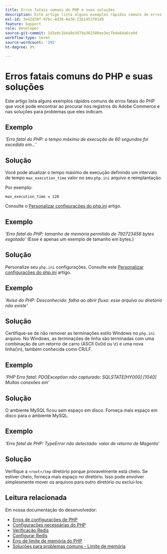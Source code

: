 ```yaml
---
title: Erros fatais comuns do PHP e suas soluções
description: Este artigo lista alguns exemplos rápidos comuns de erros fatais do PHP que você pode encontrar ao procurar nos registros do Adobe Commerce e nas soluções para problemas que eles indicam.
exl-id: 3e42d38f-97bc-4d38-8e36-23b1453f81d9
feature: Support
role: Developer
source-git-commit: 1d2e0c1b4a8e3d79a362500ee3ec7bde84a6ce0d
workflow-type: tm+mt
source-wordcount: '291'
ht-degree: 0%

---
```


# Erros fatais comuns do PHP e suas soluções

Este artigo lista alguns exemplos rápidos comuns de erros fatais do PHP que você pode encontrar ao procurar nos registros do Adobe Commerce e nas soluções para problemas que eles indicam.

## Exemplo

*&#39;Erro fatal do PHP: o tempo máximo de execução de 60 segundos foi excedido em...&#39;*

## Solução

Você pode atualizar o tempo máximo de execução definindo um intervalo de tempo `max_execution_time` valor no seu `php.ini` arquivo e reimplantação.

Por exemplo:

`max_execution_time = 120`

Consulte o [Personalizar configurações do php.ini](https://devdocs.magento.com/cloud/project/magento-app-php-ini.html) artigo.

## Exemplo

*&#39;Erro fatal do PHP: tamanho de memória permitido de 792723456 bytes esgotado&#39;* (Esse é apenas um exemplo de tamanho em bytes.)

## Solução

Personalize seu `php.ini` configurações. Consulte este [Personalizar configurações do php.ini](https://devdocs.magento.com/cloud/project/magento-app-php-ini.html) artigo.

## Exemplo

*&#39;Aviso do PHP: Desconhecido: falha ao abrir fluxo: esse arquivo ou diretório não existe&#39;*

## Solução

Certifique-se de não remover as terminações estilo Windows no `php.ini` arquivo. No Windows, as terminações de linha são terminadas com uma combinação de um retorno de carro (ASCII 0x0d ou \r) e uma nova linha(\n), também conhecida como CR/LF.

## Exemplo

*&#39;PHP Erro fatal: PDOException não capturado: SQLSTATE\[HY000\] \[1040\] Muitas conexões em&#39;*

## Solução

O ambiente MySQL ficou sem espaço em disco. Forneça mais espaço em disco para o ambiente MySQL.

## Exemplo

*&#39;Erro fatal de PHP: TypeError não detectado: valor de retorno de Magento&#39;*

## Solução

Verifique a `<root>/tmp` diretório porque provavelmente está cheio. Se estiver cheio, forneça mais espaço no diretório. Isso pode envolver simplesmente mover os arquivos para outro diretório ou excluí-los.

## Leitura relacionada

Em nossa documentação do desenvolvedor:

* [Erros de configurações de PHP](https://devdocs.magento.com/guides/v2.3/install-gde/trouble/php/tshoot_php-set.html)
* [Configurações necessárias do PHP](https://devdocs.magento.com/guides/v2.3/install-gde/prereq/php-settings.html)
* [Verificação Redis](https://devdocs.magento.com/guides/v2.3/config-guide/redis/redis-session.html#redis-verify)
* [Configurar Redis](https://devdocs.magento.com/guides/v2.3/config-guide/redis/config-redis.html)
* [Erro de limite de memória do PHP](https://devdocs.magento.com/guides/v2.3/install-gde/trouble/php/tshoot_php-set.html#trouble-php-memory)
* [Soluções para problemas comuns - Limite de memória](https://devdocs.magento.com/guides/v2.3/test/unit/unit_test_execution_cli.html#solutions-to-common-problems)
